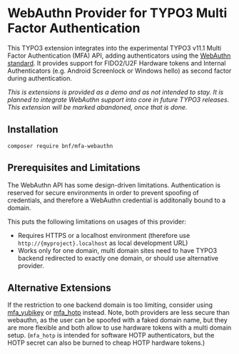 # WebAuthn Provider for TYPO3 Multi Factor Authentication

This TYPO3 extension integrates into the experimental TYPO3 v11.1 Multi Factor Authentication (MFA) API,
adding authenticators using the [WebAuthn standard](https://webauthn.io). It provides support for
FIDO2/U2F Hardware tokens and Internal Authenticators (e.g. Android Screenlock or Windows hello) as
second factor during authentication.

*This is extensions is provided as a demo and as not intended to stay. It is planned to integrate WebAuthn
support into core in future TYPO3 releases. This extension will be marked abandoned, once that is done.*

## Installation

```
composer require bnf/mfa-webauthn
```

## Prerequisites and Limitations

The WebAuthn API has some design-driven limitations.
Authentication is reserved for secure environments in order to prevent spoofing of credentials,
and therefore a WebAuthn credential is additonally bound to a domain.

This puts the following limitations on usages of this provider:

 * Requires HTTPS or a localhost environment
   (therefore use `http://{myproject}.localhost` as local development URL)
 * Works only for one domain, multi domain sites need to have TYPO3 backend redirected to exactly
   one domain, or should use alternative provider.


## Alternative Extensions

If the restriction to one backend domain is too limiting, consider using [mfa_yubikey](https://github.com/derhansen/mfa_yubikey)
 or [mfa_hotp](https://github.com/o-ba/mfa_hotp) instead. Note, both providers are less secure than webauthn, as the user
can be spoofed with a faked domain name, but they are more flexible and both allow to use hardware tokens with a multi
domain setup.
(`mfa_hotp` is intended for software HOTP authenticators, but the HOTP secret can also be burned to cheap HOTP hardware tokens.)
